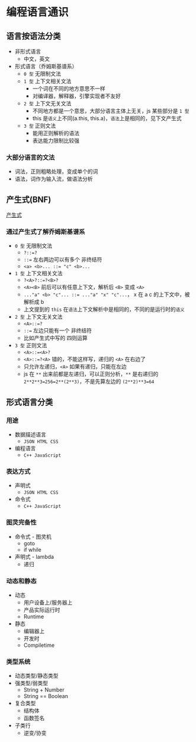 # 编程语言通识

## 语言按语法分类

- 非形式语言
  - 中文，英文
- 形式语言（乔姆斯基谱系）
  - `0 型` 无限制文法
  - `1 型` 上下文相关文法
    - 一个词在不同的地方意思不一样
    - 对编译器，解释器，引擎实现者不友好
  - `2 型` 上下文无关文法
    - 不同地方都是一个意思，大部分语言主体上无关，js 某些部分是 `1 型`
    - this 是`语义`上不同(a.this, this.a)，`语法`上是相同的，见下文产生式
  - `3 型` 正则文法
    - 能用正则解析的语法
    - 表达能力限制比较强

### 大部分语言的文法

- 词法，正则粗略处理，变成单个的词
- 语法，词作为输入流，做语法分析

## 产生式(BNF)

[产生式](./bnf.md)

### 通过产生式了解乔姆斯基谱系

- `0 型` 无限制文法
  - `?::=?`
  - `::=` 左右两边可以有多个 非终结符
  - `<a> <b>... ::= "c" <b>...`
- `1 型` 上下文相关文法
  - `?<A>?::=?<B>?`
  - `<A><B>` 前后可以有任意上下文，解析后 `<B>` 变成 `<A>`
  - `..."a" <b> "c"... ::= ..."a" "x" "c"...`， x 在 a c 的上下文中，被解析成 b
  - 上文提到的 `this` 在`语法`上下文解析中是相同的，不同的是运行时的`语义`
- `2 型` 上下文无关文法
  - `<A>::=?`
  - `::=` 左边只能有一个 非终结符
  - 比如产生式中写的 四则运算
- `3 型` 正则文法
  - `<A>::=<A>?`
  - `<A>::=?<A>` 错的，不能这样写，递归的 `<A>` 在右边了
  - 只允许左递归，`<A>` 如果有递归，只能在左边
  - js 在 `**` 出来前都是左递归，可以正则分析，`**` 是右递归的 `2**2**3=256=2**(2**3)`，不是先算左边的 `(2**2)**3=64`

## 形式语言分类

### 用途

- 数据描述语言
  - `JSON HTML CSS`
- 编程语言
  - `C++ JavaScript`

### 表达方式

- 声明式
  - `JSON HTML CSS`
- 命令式
  - `C++ JavaScript`

### 图灵完备性

- 命令式 - 图灵机
  - goto
  - if while
- 声明式 - lambda
  - 递归

### 动态和静态

- 动态
  - 用户设备上/服务器上
  - 产品实际运行时
  - Runtime
- 静态
  - 编辑器上
  - 开发时
  - Compiletime

### 类型系统

- 动态类型/静态类型
- 强类型/弱类型
  - String + Number
  - String == Boolean
- 复合类型
  - 结构体
  - 函数签名
- 子类行
  - 逆变/协变
